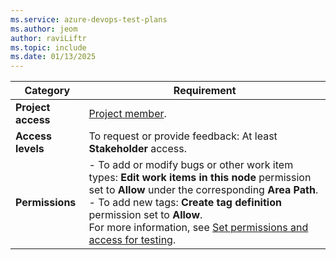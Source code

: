 ```yaml
---
ms.service: azure-devops-test-plans
ms.author: jeom
author: raviLiftr
ms.topic: include
ms.date: 01/13/2025
---
```



| Category | Requirement |
|--------------|-------------|
| **Project access** | [Project member](../../organizations/security/add-users-team-project.md). |
| **Access levels** | To request or provide feedback: At least **Stakeholder** access. |
| **Permissions** | - To add or modify bugs or other work item types: **Edit work items in this node** permission set to **Allow** under the corresponding **Area Path**. <br> - To add new tags: **Create tag definition** permission set to **Allow**. <br> For more information, see [Set permissions and access for testing](../../organizations/security/set-permissions-access-test.md). |
